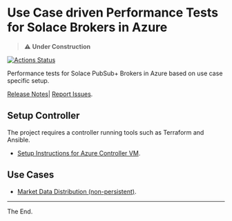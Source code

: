 # Use Case driven Performance Tests for Solace Brokers in Azure

> :warning: **Under Construction**

[![Actions Status](https://github.com/solace-iot-team/az-use-case-perf-tests/workflows/tests/badge.svg)](https://github.com/solace-iot-team/az-use-case-perf-tests/actions)

Performance tests for Solace PubSub+ Brokers in Azure based on use case specific setup.

[Release Notes](./ReleaseNotes.md)|
[Report Issues](https://github.com/solace-iot-team/az-use-case-perf-tests/issues).


## Setup Controller

  The project requires a controller running tools such as Terraform and Ansible.

  - [Setup Instructions for Azure Controller VM](./infrastructure/controller/azure).

## Use Cases

  - [Market Data Distribution (non-persistent)](./uc-non-persistent).


---
The End.
